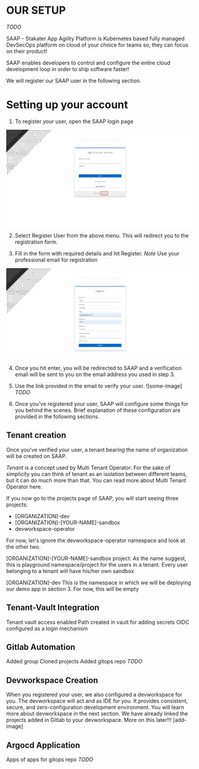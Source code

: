 # OUR SETUP

_TODO_

SAAP - Stakater App Agility Platform is Kubernetes based fully managed DevSecOps platform on cloud of your choice for teams so, they can focus on their product!

SAAP enables developers to control and configure the entire cloud development loop in order to ship software faster!

We will register our SAAP user in the following section.

# Setting up your account

1. To register your user, open the SAAP login page

![saap-login](./images/saap-login.png)

2. Select Register User from the above menu. This will redirect you to the registration form.

3. Fill in the form with required details and hit Register. 
   *Note* Use your professional email for registration

![registration-form](./images/registration-form.png)

4. Once you hit enter, you will be redirected  to SAAP and a verification email will be sent to you on the email address you used in step 3.

5. Use the link provided in the email to verify your user.
![some-image] _TODO_

6. Once you've registered your user, SAAP will configure some things for you behind the scenes. Brief explanation of these configuration are provided in the following sections.


## Tenant creation 

Once you've verified your user, a tenant bearing the name of organization will be created on SAAP.

*_Tenant_* is a concept used by Multi Tenant Operator. For the sake of simplicity you can think of tenant as an isolation between different teams, but it can do much more than that. You can read more about Multi Tenant Operator here.

If you now go to the projects page of SAAP, you will start seeing three projects:
* [ORGANIZATION]-dev
* [ORGANIZATION]-[YOUR-NAME]-sandbox  
* devworkspace-operator

For now, let's ignore the devworkspace-operator namespace and look at the other two.

[ORGANIZATION]-[YOUR-NAME]-sandbox project:
As the name suggest, this is playground namespace/project for the users in a tenant. Every user belonging to a tenant will have his/her own sandbox

[ORGANIZATION]-dev
This is the namespace in which we will be deploying our demo app in section 3. For now, this will be empty

## Tenant-Vault Integration

Tenant vault access enabled
Path created in vault for adding secrets
OIDC configured as a login mechanism

## Gitlab Automation 

Added group
Cloned projects
Added gitops repo
_TODO_

## Devworkspace Creation

When you registered your user, we also configured a devworkspace for you. 
The devworkspace will act and as IDE for you. It provides  consistent, secure, and zero-configuration development environment. You will learn more about devworkspace in the next section.
We have already linked the projects added in Gitlab to your devworkspace. More on this later!!!
[add-image]


## Argocd Application

Apps of apps for gitops repo
 _TODO_
